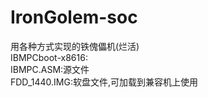 # IronGolem-soc
用各种方式实现的铁傀儡机(烂活)  
IBMPCboot-x8616:  
  IBMPC.ASM:源文件  
  FDD_1440.IMG:软盘文件,可加载到兼容机上使用
